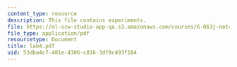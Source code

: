 ```yaml
---
content_type: resource
description: This file contains experiments.
file: https://ol-ocw-studio-app-qa.s3.amazonaws.com/courses/6-863j-natural-language-and-the-computer-representation-of-knowledge-spring-2003/53dba4c7481e4306c8163df9c493f184_lab4.pdf
file_type: application/pdf
resourcetype: Document
title: lab4.pdf
uid: 53dba4c7-481e-4306-c816-3df9c493f184
---
```

